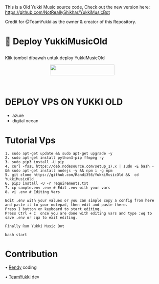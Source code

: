 This is a Old Yukki Music source code, Check out the new version here: https://github.com/NotReallyShikhar/YukkiMusicBot

Credit for @TeamYukki as the owner & creator of this Repository.

# <p align="left">💠 Deploy YukkiMusicOld</p>



Klik tombol dibawah untuk deploy YukkiMusicOld

<p align="center"><a href="https://heroku.com/deploy?template=https://github.com/Randi356/YukkiMusicOld"> <img src="https://img.shields.io/badge/Deploy%20Ke%20Heroku-blue?style=flat&logo=heroku" width="210" height="34.45" /></a></p>

<br>

</p>

# DEPLOY VPS ON YUKKI OLD

- azure
- digital ocean

# Tutorial Vps
```
1. sudo apt-get update && sudo apt-get upgrade -y
2. sudo apt-get install python3-pip ffmpeg -y
3. sudo pip3 install -U pip
4. curl -fssL https://deb.nodesource.com/setup_17.x | sudo -E bash - && sudo apt-get install nodejs -y && npm i -g npm
5. git clone https://github.com/Randi356/YukkiMusicOld &&  cd YukkiMusicOld
6. pip3 install -U -r requirements.txt
7. cp sample.env .env # Edit .env with your vars
8. vi .env # Editing Vars

Edit .env with your values or you can simple copy a config from here and paste it to your notepad, then edit and paste there.
Press I button on keyboard to start editing.
Press Ctrl + C  once you are done with editing vars and type :wq to save .env or :qa to exit editing.

Finally Run Yukki Music Bot

bash start
```

# Contribution
• [Rendy](https://github.com/Randi356) coding

• [TeamYukki](https://github.com/TeamYukki) dev

